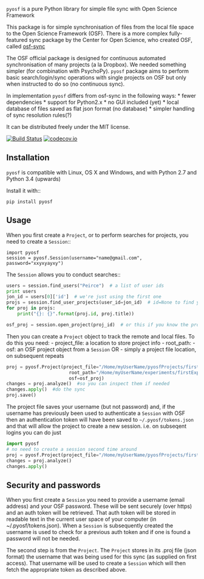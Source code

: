 `pyosf` is a pure Python library for simple file sync with Open Science Framework

This package is for simple synchronisation of files from the local file space to the Open Science Framework (OSF). There is a more complex fully-featured sync package by the Center for Open Science,
who created OSF, called [osf-sync](https://github.com/CenterForOpenScience/osf-sync)

The OSF official package is designed for continuous automated synchronisation of many projects (a la Dropbox). We needed something simpler (for combination with PsychoPy). `pyosf` package aims to perform basic search/login/sync operations with single projects on OSF but only when instructed to do so (no continuous sync).

In implementation `pyosf` differs from osf-sync in the following ways:
	* fewer dependencies
	* support for Python2.x
	* no GUI included (yet)
	* local database of files saved as flat json format (no database)
	* simpler handling of sync resolution rules(?)

It can be distributed freely under the MIT license.

[![Build Status](https://travis-ci.org/psychopy/pyosf.svg?branch=master)](https://travis-ci.org/psychopy/pyosf)
[![codecov.io](https://codecov.io/github/psychopy/pyosf/coverage.svg?branch=master)](https://codecov.io/github/psychopy/pyosf?branch=master)

Installation
-------------------

`pyosf` is compatible with Linux, OS X and Windows, and with Python 2.7 and Python 3.4 (upwards)

Install it with::

	pip install pyosf

Usage
---------

When you first create a `Project`, or to perform searches for projects, you need to create a `Session`::

    import pyosf
    session = pyosf.Session(username="name@gmail.com", password="xxyxyayxy")

The `Session` allows you to conduct searches::

```python
users = session.find_users("Peirce")  # a list of user ids
print users
jon_id = users[0]['id']  # we're just using the first one
projs = session.find_user_projects(user_id=jon_id)  # id=None to find your own projects
for proj in projs:
    print("{}: {}".format(proj.id, proj.title))

osf_proj = session.open_project(proj_id)  # or this if you know the project id
```

Then you can create a `Project` object to track the remote and local files. To do this you need:
    - project_file: a location to store project info
    - root_path:
    - osf: an OSF project object from a `Session`
    OR
    - simply a project file location, on subsequent repeats

```python
proj = pyosf.Project(project_file="/Home/myUserName/pyosfProjects/first.proj",
                       root_path="/Home/myUserName/experiments/firstExperiment",
                       osf=osf_proj)
changes = proj.analyze()  #so you can inspect them if needed
changes.apply()  #do the sync
proj.save()
```

The project file saves your username (but not password) and, if the username has previously been used to authenticate a `Session` with OSF then an authentication token will have been saved to `~/.pyosf/tokens.json` and that will allow the project to create a new session. i.e. on subseqent logins you can do just

```python
import pyosf
# no need to create a session second time around
proj = pyosf.Project(project_file="/Home/myUserName/pyosfProjects/first.proj")
changes = proj.analyze()
changes.apply()
```

Security and passwords
---------------------------

When you first create a `Session` you need to provide a username (email address) and your OSF password. These will be sent securely (over https) and an auth token will be retrieved. That auth token will be stored in readable text in the current user space of your computer (in ~/.pyosf/tokens.json). When a `Session` is subsequently created the username is used to check for a previous auth token and if one is found a password will not be needed.

The second step is from the `Project`. The `Project` stores in its .proj file (json format) the username that was being used for this sync (as supplied on first access). That username will be used to create a `Session` which will then fetch the appropriate token as described above.
